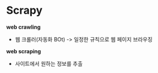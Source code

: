 # Scrapy

**web crawling**

- 웹 크롤러(자동화 BOt) -> 일정한 규칙으로 웹 페이지 브라우징



**web scraping**

- 사이트에서 원하는 정보를 추출